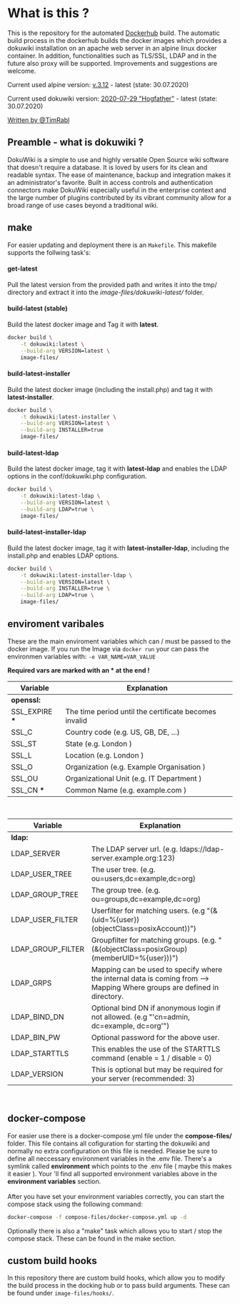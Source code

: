 
# What is this ?
This is the repository for the automated [Dockerhub](https://hub.docker.com/r/timrabl/dokuwiki "timrabl/dokuwiki on dockerhub.com") build.
The automatic build process in the dockerhub builds the docker images which
provides a dokuwiki installation on an apache web server in an alpine linux
docker container. In addition, functionalities such as TLS/SSL, LDAP
and in the future also proxy will be supported.
Improvements and suggestions are welcome.


Current used alpine version: [v.3.12](https://alpinelinux.org/posts/Alpine-3.12.0-released.html "Alpine v.3.12 on alpinelinux.org") - latest (state: 30.07.2020)

Current used dokuwiki version: [2020-07-29 "Hogfather"](https://download.dokuwiki.org/ "Download section on dokuwiki.org") - latest (state: 30.07.2020)


[ Written by @TimRabl ]( https://github.com/timrabl/ "@TimRabl GitHub")


## Preamble - what is dokuwiki ?
DokuWiki is a simple to use and highly versatile Open Source wiki software
that doesn't require a database. It is loved by users for its clean and
readable syntax. The ease of maintenance, backup and integration makes it an
administrator's favorite. Built in access controls and authentication
connectors make DokuWiki especially useful in the enterprise context and the
large number of plugins contributed by its vibrant community allow for a broad
range of use cases beyond a traditional wiki.

## make
For easier updating and deployment there is an `Makefile`.
This makefile supports the follwing task's:

#### get-latest
Pull the latest version from the provided path and writes it into the tmp/
directory and extract it into the *image-files/dokuwiki-latest/* folder.

#### build-latest (stable)
Build the latest docker image and Tag it with **latest**.
</br>
```sh
docker build \
	-t dokuwiki:latest \
	--build-arg VERSION=latest \
	image-files/
```

#### build-latest-installer
Build the latest docker image (including the install.php) and tag it with **latest-installer**.
</br>
```sh
docker build \
	-t dokuwiki:latest-installer \
	--build-arg VERSION=latest \
	--build-arg INSTALLER=true
	image-files/
```

#### build-latest-ldap
Build the latest docker image, tag it with **latest-ldap** and enables
the LDAP options in the conf/dokuwiki.php configuration.
</br>
```sh
docker build \
	-t dokuwiki:latest-ldap \
	--build-arg VERSION=latest \
	--build-arg LDAP=true \
	image-files/
```

#### build-latest-installer-ldap
Build the latest docker image, tag it with **latest-installer-ldap**,
including the install.php and enables LDAP options.
</br>
```sh
docker build \
	-t dokuwiki:latest-installer-ldap \
	--build-arg VERSION=latest \
	--build-arg INSTALLER=true \
	--build-arg LDAP=true \
	image-files/
```

## enviroment varibales
These are the main enviroment variables which can / must be passed to the docker image.
If you run the Image via `docker run` your can pass the environmen variables with:
`-e VAR_NAME=VAR_VALUE`

**Required vars are marked with an * at the end !**

| Variable | Explanation |
| -------- | ----------- |
| **openssl:** ||
| SSL_EXPIRE **\*** | The time period until the certificate becomes invalid |
| SSL_C | Country code (e.g. US, GB, DE, ...) |
| SSL_ST | State (e.g. London ) |
| SSL_L | Location (e.g. London ) |
| SSL_O | Organization (e.g. Example Organisation ) |
| SSL_OU | Organizational Unit (e.g. IT Department ) |
| SSL_CN **\*** | Common Name (e.g. example.com ) |
</br>

| Variable | Explanation |
| -------- | ----------- |
| **ldap:** ||
| LDAP_SERVER | The LDAP server url. (e.g. ldaps://ldap-server.example.org:123) |
| LDAP_USER_TREE | The user tree. (e.g. ou=users,dc=example,dc=org) |
| LDAP_GROUP_TREE | The group tree. (e.g. ou=groups,dc=example,dc=org) |
| LDAP_USER_FILTER | Userfilter for matching users. (e.g "(&(uid=%{user})(objectClass=posixAccount))") |
| LDAP_GROUP_FILTER | Groupfilter for matching groups. (e.g. "(&(objectClass=posixGroup)(memberUID=%{user}))") |
| LDAP_GRPS | Mapping can be used to specify where the internal data is coming from --> Mapping Where groups are defined in directory. |
| LDAP_BIND_DN | Optional bind DN if anonymous login if not allowed. (e.g "'cn=admin, dc=example, dc=org'") |
| LDAP_BIN_PW | Optional password for the above user. |
| LDAP_STARTTLS | This enables the use of the STARTTLS command (enable = 1 / disable = 0) |
| LDAP_VERSION | This is optional but may be required for your server (recommended: 3) |
</br>

## docker-compose
For easier use there is a docker-compose.yml file under the **compose-files/** folder.
This file contains all cofiguration for starting the dokuwiki and normally no extra configuration on this file is needed.
Please be sure to define all neccessary environment variables in the .env file.
There's a symlink called **environment** which points to the .env file ( maybe this makes it easier ).
Your 'll find all supported environment variables above in the **environment variables** section.
</br>
</br>
After you have set your environment variables correctly, you can start the compose stack using the following command:
```sh
docker-compose -f compose-files/docker-compose.yml up -d
```
Optionally there is also a "make" task which allows you to start / stop the compose stack.
These can be found in the make section.

## custom build hooks
In this repository there are custom build hooks, which allow you to modify the build process
in the docking hub or to pass build arguments. These can be found under `image-files/hooks/`.
